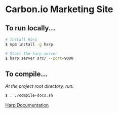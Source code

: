 
# Carbon.io Marketing Site

## To run locally...
```bash
# Install Harp
$ npm install -g harp

# Start the harp server
$ harp server src/ --port=9000
```

## To compile...
*At the project root directory, run:*
```bash
$ . ./compile-docs.sh
```

[Harp Documentation](http://http://harpjs.com/)

